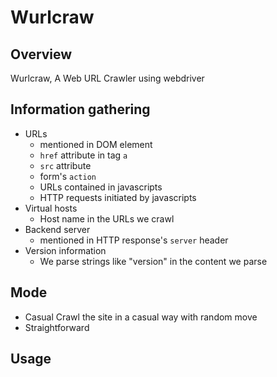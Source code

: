 # Wurlcraw
## Overview
Wurlcraw, A Web URL Crawler using webdriver

## Information gathering
- URLs
    - mentioned in DOM element
	- `href` attribute in tag `a`
	- `src` attribute
	- form's `action`
    - URLs contained in javascripts
    - HTTP requests initiated by javascripts
- Virtual hosts
    - Host name in the URLs we crawl
- Backend server
    - mentioned in HTTP response's `server` header
- Version information
    - We parse strings like "version" in the content we parse

## Mode
- Casual
Crawl the site in a casual way with random move
- Straightforward

## Usage
